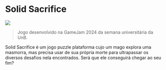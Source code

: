 # Solid Sacrifice

![](https://img.itch.zone/aW1nLzE4NTAwMTQ2LnBuZw==/original/kYg5LX.png)

> Jogo desenvolvido na GameJam 2024 da semana universitária da UnB.

Solid Sacrifice é um jogo puzzle plataforma cujo um mago explora uma masmorra, mas precisa usar de sua própria morte para ultrapassar os diversos desafios nela encontrados. Será que ele conseguirá chegar ao seu fim?
